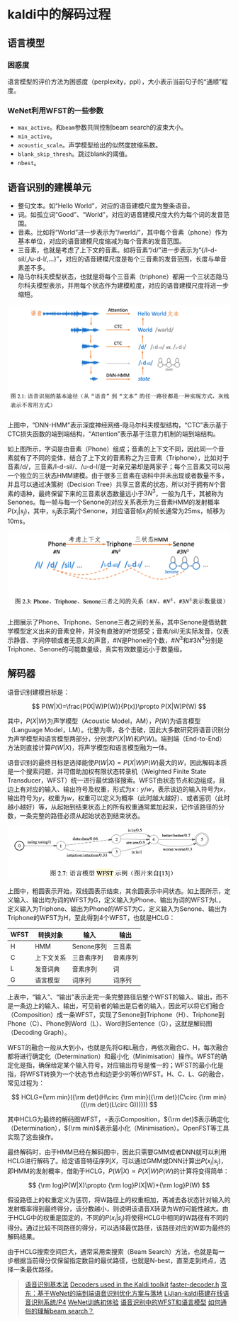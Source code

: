 # kaldi中的解码过程

## 语言模型

### 困惑度

语言模型的评价方法为困惑度（perplexity，ppl），大小表示当前句子的“通顺”程度。

### WeNet利用WFST的一些参数

- `max_active`。和`beam`参数共同控制beam search的波束大小。
- `min_active`。
- `acoustic_scale`。声学模型给出的似然度放缩系数。
- `blank_skip_thresh`。跳过blank的阈值。
- `nbest`。

## 语音识别的建模单元

- 整句文本。如“Hello World”，对应的语音建模尺度为整条语音。
- 词。如孤立词“Good”、“World”，对应的语音建模尺度大约为每个词的发音范围。
- 音素。比如将“World”进一步表示为“/werld/”，其中每个音素（phone）作为基本单位，对应的语音建模尺度缩减为每个音素的发音范围。
- 三音素，也就是考虑了上下文的音素。如将音素“/d/”进一步表示为“{/l-d-sil/,/u-d-l/,...}”，对应的语音建模尺度是每个三音素的发音范围，长度与单音素差不多。
- 隐马尔科夫模型状态，也就是将每个三音素（triphone）都用一个三状态隐马尔科夫模型表示，并用每个状态作为建模粒度，对应的语音建模尺度将进一步缩短。

![](attachments/Pasted%20image%2020220510235633.png)

上图中，“DNN-HMM”表示深度神经网络-隐马尔科夫模型结构，“CTC”表示基于CTC损失函数的端到端结构，“Attention”表示基于注意力机制的端到端结构。

如上图所示，字词是由音素（Phone）组成；音素的上下文不同，因此同一个音素就有了不同的变体，结合了上下文的音素称之为三音素（Triphone），比如对于音素/d/，三音素/l-d-sil/、/u-d-l/是一对亲兄弟却是两家子；每个三音素又可以用一个独立的三状态HMM建模。由于很多三音素在语料中并未出现或者数量不多，并且可以通过决策树（Decision Tree）共享三音素的状态，所以对于拥有$N$个音素的语种，最终保留下来的三音素状态数量远小于$3N^3$，一般为几千，其被称为Senones。每一帧与每一个Senone的对应关系表示为三音素HMM的发射概率$P(x_i|s_j)$，其中，$s_j$表示第$j$个Senone，对应语音帧$x_i$的帧长通常为25ms，帧移为10ms。

![](attachments/Pasted%20image%2020220511003243.png)

上图展示了Phone、Triphone、Senone三者之间的关系，其中Senone是借助数学模型定义出来的音素变种，并没有直接的听觉感受；音素/sil/无实际发音，仅表示静音、字间停顿或者无意义的声音，$\#N$是Phone的个数，$\#N^3$和$\#3N^3$分别是Triphone、Senone的可能数量级，真实有效数量远小于数量级。

## 解码器

语音识别建模目标是：

$$
P(W|X)=\frac{P(X|W)P(W)}{P(x)}\propto P(X|W)P(W)
$$

其中，$P(X|W)$为声学模型（Acoustic Model，AM），$P(W)$为语言模型（Language Model，LM）。化整为零，各个击破，因此大多数研究将语音识别分为声学模型和语言模型两部分，分别求$P(X|W)$和$P(W)$。端到端（End-to-End）方法则直接计算$P(W|X)$，将声学模型和语言模型融为一体。

语音识别的最终目标是选择能使$P(W|X)=P(X|W)P(W)$最大的$W$，因此解码本质是一个搜索问题，并可借助加权有限状态转录机（Weighted Finite State Transducer，WFST）统一进行最优路径搜索。WFST由状态节点和边组成，且边上有对应的输入、输出符号及权重，形式为$x:y/w$，表示该边的输入符号为$x$，输出符号为$y$，权重为$w$，权重可以定义为概率（此时越大越好）、或者惩罚（此时越小越好）等，从起始到结束状态上的所有权重通常累加起来，记作该路径的分数，一条完整的路径必须从起始状态到结束状态。

![](attachments/Pasted%20image%2020220511004832.png)

上图中，粗圆表示开始，双线圆表示结束，其余圆表示中间状态。如上图所示，定义输入、输出均为词的WFST为G，定义输入为Phone、输出为词的WFST为L，定义输入为Triphone、输出为Phone的WFST为C，定义输入为Senone、输出为Triphone的WFST为H，至此得到4个WFST，也就是HCLG：

| WFST | 转换对象   | 输入       | 输出     |
| ---- | ---------- | ---------- | -------- |
| H    | HMM        | Senone序列 | 三音素   |
| C    | 上下文关系 | 三音素序列 | 音素序列 |
| L    | 发音词典   | 音素序列   | 词       |
| G    | 语言模型   | 词序列     | 词序列   |

上表中，“输入”、“输出”表示走完一条完整路径后整个WFST的输入、输出，而不是一条边上的输入、输出，可见前者的输出是后者的输入，因此可以将它们融合（Composition）成一条WFST，实现了Senone到Triphone（H）、Triphone到Phone（C）、Phone到Word（L）、Word到Sentence（G），这就是解码图（Decoding Graph）。

WFST的融合一般从大到小，也就是先将G和L融合，再依次融合C、H，每次融合都将进行确定化（Determination）和最小化（Minimisation）操作。WFST的确定化是指，确保给定某个输入符号，对应输出符号是惟一的；WFST的最小化是指，将WFST转换为一个状态节点和边更少的等价WFST。H、C、L、G的融合，常见过程为：

$$
HCLG={\rm min}({\rm det}(H\circ {\rm min}({\rm det}(C\circ {\rm min}({\rm det}(L\circ G))))))
$$

其中HCLG为最终的解码图WFST，$\circ$表示Composition，${\rm det}$表示确定化（Determination），${\rm min}$表示最小化（Minimisation）。OpenFST等工具实现了这些操作。

最终解码时，由于HMM已经在解码图中，因此只需要GMM或者DNN就可以利用HCLG进行解码了。给定语音特征序列$X$，可以通过GMM或DNN计算出$P(x_i|s_j)$，即HMM的发射概率，借助于HCLG，$P(W|X)\propto P(X|W)P(W)$的计算将变得简单：

$$
{\rm log}P(W|X)\propto {\rm log}P(X|W)+{\rm log}P(W)
$$

假设路径上的权重定义为惩罚，将W路径上的权重相加，再减去各状态针对输入的发射概率得到最终得分，该分数越小，则说明该语音X转录为W的可能性越大。由于HCLG中的权重是固定的，不同的$P(x_i|s_j)$将使得HCLG中相同的W路径有不同的得分。通过比较不同路径的得分，可以选择最优路径，该路径对应的W即为最终的解码结果。

由于HCLG搜索空间巨大，通常采用束搜索（Beam Search）方法，也就是每一步根据当前得分仅保留指定数目的最优路径，也就是N-best，直至走到终点，选择一条最优路径。

> [语音识别基本法](http://cslt.riit.tsinghua.edu.cn/mediawiki/images/2/25/Speech_book.pdf)
> [Decoders used in the Kaldi toolkit](https://kaldi-asr.org/doc/decoders.html)
> [faster-decoder.h](https://kaldi-asr.org/doc/faster-decoder_8h_source.html#l00035)
> [京东：基于WeNet的端到端语音识别优化方案与落地](https://bbs.csdn.net/topics/600623643)
> [LiJian-kaldi搭建在线语音识别系统/P4](https://www.bilibili.com/video/BV19a4y1h7cB?p=4)
> [WeNet训练初体验](https://note.abeffect.com/articles/2021/09/18/1631965447015.html)
> [语音识别中的WFST和语言模型](https://zhuanlan.zhihu.com/p/339718203)
> [如何通俗的理解beam search？](https://zhuanlan.zhihu.com/p/82829880)
